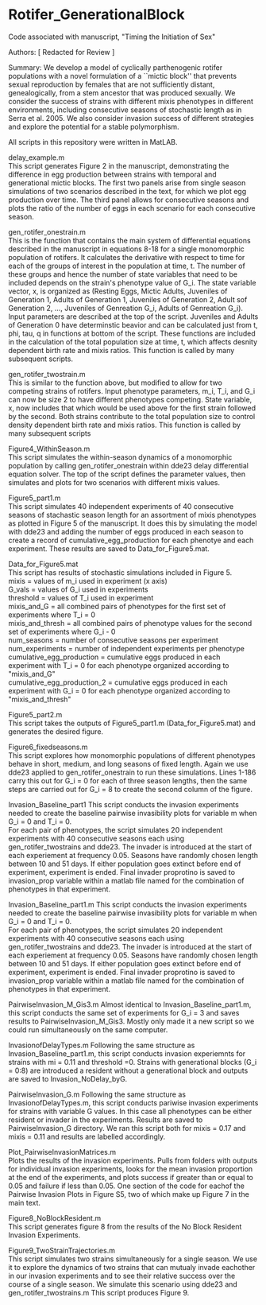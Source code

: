 # Rotifer_GenerationalBlock
Code associated with manuscript, "Timing the Initiation of Sex" 

Authors: [ Redacted for Review ]

Summary: We develop a model of cyclically parthenogenic rotifer populations with a novel formulation of a ``mictic block'' that prevents sexual reproduction by females that are not sufficiently distant, genealogically, from a stem ancestor that was produced sexually. We consider the success of strains with different mixis phenotypes in different environments, including consecutive seasons of stochastic length as in Serra et al. 2005. We also consider invasion success of different strategies and explore the potential for a stable polymorphism. 

All scripts in this repository were written in MatLAB. 

delay_example.m   
    This script generates Figure 2 in the manuscript, demonstrating the difference in egg production between strains with temporal and generational mictic blocks. The first two panels arise from single season simulations of two scenarios described in the text, for which we plot egg production over time. The third panel allows for consecutive seasons and plots the ratio of the number of eggs in each scenario for each consecutive season. 

gen_rotifer_onestrain.m   
    This is the function that contains the main system of differential equations described in the manuscript in equations 8-18 for a single monomorphic population of rotifers. It calculates the derivative with respect to time for each of the groups of interest in the population at time, t. The number of these groups and hence the number of state variables that need to be included depends on the strain's phenotype value of G_i. The state variable vector, x, is organized as (Resting Eggs, Mictic Adults, Juveniles of Generation 1, Adults of Generation 1, Juveniles of Generation 2, Adult sof Generation 2, ..., Juveniles of Genreation G_i, Adults of Genreation G_i). Input parameters are described at the top of the script. Juveniles and Adults of Generation 0 have determinstic beavior and can be calculated just from t, phi, tau, q in functions at bottom of the script. These functions are included in the calculation of the total population size at time, t, which affects desnity dependent birth rate and mixis ratios. 
    This function is called by many subsequent scripts. 
   
gen_rotifer_twostrain.m   
    This is similar to the function above, but modified to allow for two competing strains of rotifers. Input phenotype parameters, m_i, T_i, and G_i can now be size 2 to have different phenotypes competing. State variable, x, now includes that which would be used above for the first strain followed by the second. Both strains contribute to the total population size to control density dependent birth rate and mixis ratios.
    This function is called by many subsequent scripts 

Figure4_WithinSeason.m   
    This script simulates the within-season dynamics of a monomorphic population by calling gen_rotifer_onestrain within dde23 delay differential equation solver. The top of the script defines the parameter values, then simulates and plots for two scenarios with different mixis values. 

Figure5_part1.m   
    This script simulates 40 independent experiments of 40 consecutive seasons of stachastic season length for an assortment of mixis phenotypes as plotted in Figure 5 of the manuscript. It does this by simulating the model with dde23 and adding the number of eggs produced in each season to create a record of cumulative_egg_production for each phenotye and each experiment. These results are saved to Data_for_Figure5.mat.  

Data_for_Figure5.mat  
    This script has results of stochastic simulations included in Figure 5.  
    mixis = values of m_i used in experiment (x axis)  
    G_vals = values of G_i used in experiments  
    threshold = values of T_i used in experiment   
    mixis_and_G = all combined pairs of phenotypes for the first set of experiments where T_i  = 0  
    mixis_and_thresh = all combined pairs of phenotype values for the second set of experiments where G_i - 0   
    num_seasons = number of consecutive seasons per experiment  
    num_experiments = number of independent experiments per phenotype  
    cumulative_egg_production = cumulative eggs produced in each experiment with T_i = 0 for each phenotype organized according to "mixis_and_G"   
    cumulative_egg_production_2 = cumulative eggs produced in each experiment with G_i = 0 for each phenotype organized according to "mixis_and_thresh"   
    
Figure5_part2.m     
    This script takes the outputs of Figure5_part1.m (Data_for_Figure5.mat) and generates the desired figure. 
    
Figure6_fixedseasons.m   
    This script explores how monomorphic populations of different phenotypes behave in short, medium, and long seasons of fixed length. Again we use dde23 applied to gen_rotifer_onestrain to run these simulations. Lines 1-186 carry this out for G_i = 0 for each of three season lengths, then the same steps are carried out for G_i = 8 to create the second column of the figure.   

Invasion_Baseline_part1
    This script conducts the invasion experiments needed to create the baseline pairwise invasibility plots for variable m when G_i = 0 and T_i = 0.   
    For each pair of phenotypes, the script simulates 20 independent experiments with 40 consecutive seasons each using gen_rotifer_twostrains and dde23. The invader is introduced at the start of each experiement at frequency 0.05. Seasons have randomly chosen length between 10 and 51 days. If either population goes extinct before end of experiment, experiment is ended. Final invader proprotino is saved to invasion_prop variable within a matlab file named for the combination of phenotypes in that experiment. 
    
Invasion_Baseline_part1.m
    This script conducts the invasion experiments needed to create the baseline pairwise invasibility plots for variable m when G_i = 0 and T_i = 0.   
    For each pair of phenotypes, the script simulates 20 independent experiments with 40 consecutive seasons each using gen_rotifer_twostrains and dde23. The invader is introduced at the start of each experiement at frequency 0.05. Seasons have randomly chosen length between 10 and 51 days. If either population goes extinct before end of experiment, experiment is ended. Final invader proprotino is saved to invasion_prop variable within a matlab file named for the combination of phenotypes in that experiment. 

PairwiseInvasion_M_Gis3.m 
    Almost identical to Invasion_Baseline_part1.m, this script conducts the same set of experiments for G_i = 3 and saves results to PairwiseInvasion_M_Gis3. Mostly only made it a new script so we could run simultaneously on the same computer. 
    
InvasionofDelayTypes.m 
    Following the same structure as Invasion_Baseline_part1.m, this script conducts invasion experiemnts for strains with mi = 0.11 and threshold =0. Strains with generational blocks (G_i = 0:8) are introduced a resident without a generational block and outputs are saved to Invasion_NoDelay_byG. 

PairwiseInvasion_G.m 
    Following the same structure as InvasionofDelayTypes.m, this script conducts pariwise invasion experiments for strains with variable G values. In this case all phenotypes can be either resident or invader in the experiments. Results are saved to PairwiseInvasion_G directory. We ran this script both for mixis = 0.17 and mixis = 0.11 and results are labelled accordingly. 

Plot_PairwiseInvasionMatrices.m   
    Plots the results of the invasion experiments. Pulls from folders with outputs for individual invasion experiments, looks for the mean invasion proportion at the end of the experiments, and plots success if greater than or equal to 0.05 and failure if less than 0.05. One section of the code for eachof the Pairwise Invasion Plots in Figure S5, two of which make up Figure 7 in the main text.   

Figure8_NoBlockResident.m   
    This script generates figure 8 from the results of the No Block Resident Invasion Experiments. 

Figure9_TwoStrainTrajectories.m   
    This script simulates two strains simultaneously for a single season. We use it to explore the dynamics of two strains that can mutualy invade eachother in our invasion experiments and to see their relative success over the course of a single season. We simulate this scenario using dde23 and gen_rotifer_twostrains.m This script produces Figure 9. 

    

    

